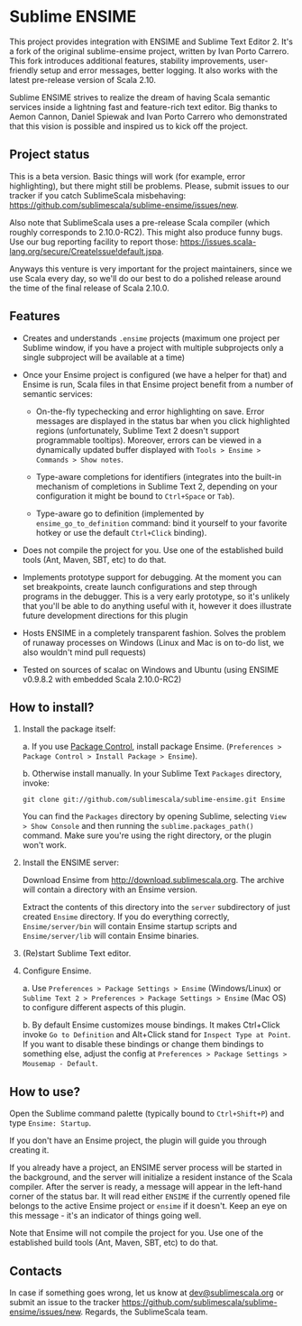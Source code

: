 # Sublime ENSIME

This project provides integration with ENSIME and Sublime Text Editor 2.
It's a fork of the original sublime-ensime project, written by Ivan Porto Carrero.
This fork introduces additional features, stability improvements, user-friendly setup and error messages,
better logging. It also works with the latest pre-release version of Scala 2.10.

Sublime ENSIME strives to realize the dream of having Scala semantic services
inside a lightning fast and feature-rich text editor. Big thanks to Aemon Cannon,
Daniel Spiewak and Ivan Porto Carrero who demonstrated that this vision is possible
and inspired us to kick off the project.

## Project status

This is a beta version. Basic things will work (for example, error highlighting),
but there might still be problems. Please, submit issues to our tracker
if you catch SublimeScala misbehaving: https://github.com/sublimescala/sublime-ensime/issues/new.

Also note that SublimeScala uses a pre-release Scala compiler (which roughly corresponds to 2.10.0-RC2).
This might also produce funny bugs. Use our bug reporting facility to report those:
https://issues.scala-lang.org/secure/CreateIssue!default.jspa.

Anyways this venture is very important for the project maintainers, since we use Scala every day,
so we'll do our best to do a polished release around the time of the final release of Scala 2.10.0.

## Features

* Creates and understands `.ensime` projects (maximum one project per Sublime window,
  if you have a project with multiple subprojects only a single subproject will be available at a time)

* Once your Ensime project is configured (we have a helper for that) and Ensime is run,
  Scala files in that Ensime project benefit from a number of semantic services:

    * On-the-fly typechecking and error highlighting on save. Error messages are displayed
      in the status bar when you click highlighted regions (unfortunately, Sublime Text 2 doesn't
      support programmable tooltips). Moreover, errors can be viewed in a dynamically updated buffer
      displayed with `Tools > Ensime > Commands > Show notes`.

    * Type-aware completions for identifiers (integrates into the built-in mechanism of completions
      in Sublime Text 2, depending on your configuration it might be bound to `Ctrl+Space` or `Tab`).

    * Type-aware go to definition (implemented by `ensime_go_to_definition` command: bind it yourself
      to your favorite hotkey or use the default `Ctrl+Click` binding).

* Does not compile the project for you. Use one of the established build tools (Ant,
  Maven, SBT, etc) to do that.

* Implements prototype support for debugging. At the moment you can set breakpoints, create launch
  configurations and step through programs in the debugger. This is a very early prototype,
  so it's unlikely that you'll be able to do anything useful with it, however it does illustrate
  future development directions for this plugin

* Hosts ENSIME in a completely transparent fashion. Solves the problem of runaway processes
  on Windows (Linux and Mac is on to-do list, we also wouldn't mind pull requests)

* Tested on sources of scalac on Windows and Ubuntu (using ENSIME v0.9.8.2 with embedded Scala 2.10.0-RC2)

## How to install?

1. Install the package itself:

    a. If you use [Package Control](http://wbond.net/sublime_packages/package_control), install package Ensime.
    (`Preferences > Package Control > Install Package > Ensime`).

    b. Otherwise install manually.
       In your Sublime Text `Packages` directory, invoke:

    ```
    git clone git://github.com/sublimescala/sublime-ensime.git Ensime
    ```

    You can find the `Packages` directory by opening Sublime, selecting `View > Show Console`
    and then running the `sublime.packages_path()` command.
    Make sure you're using the right directory, or the plugin won't work.

2. Install the ENSIME server:

    Download Ensime from http://download.sublimescala.org.
    The archive will contain a directory with an Ensime version.

    Extract the contents of this directory into the `server` subdirectory
    of just created `Ensime` directory. If you do everything correctly,
    `Ensime/server/bin` will contain Ensime startup scripts and
    `Ensime/server/lib` will contain Ensime binaries.

3. (Re)start Sublime Text editor.

4. Configure Ensime.

    a. Use `Preferences > Package Settings > Ensime` (Windows/Linux) or 
       `Sublime Text 2 > Preferences > Package Settings > Ensime` (Mac OS) 
       to configure different aspects of this plugin.

    b. By default Ensime customizes mouse bindings. It makes
       Ctrl+Click invoke `Go to Definition` and Alt+Click stand for `Inspect Type at Point`.
       If you want to disable these bindings or change them bindings to something else,
       adjust the config at `Preferences > Package Settings > Mousemap - Default`.

## How to use?

Open the Sublime command palette (typically bound to `Ctrl+Shift+P`) and type `Ensime: Startup`.

If you don't have an Ensime project, the plugin will guide you through creating it.

If you already have a project, an ENSIME server process will be started in the background,
and the server will initialize a resident instance of the Scala compiler.
After the server is ready, a message will appear in the left-hand corner of the status bar.
It will read either `ENSIME` if the currently opened file belongs to the active Ensime project
or `ensime` if it doesn't. Keep an eye on this message - it's an indicator of things going well.

Note that Ensime will not compile the project for you. Use one of the established build tools (Ant,
Maven, SBT, etc) to do that.

## Contacts

In case if something goes wrong, let us know at dev@sublimescala.org or
submit an issue to the tracker https://github.com/sublimescala/sublime-ensime/issues/new.
Regards, the SublimeScala team.